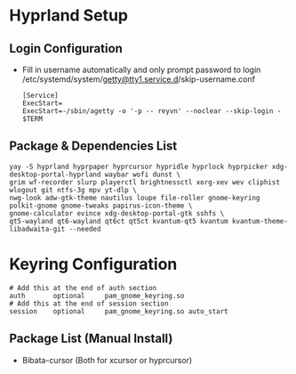 # Hyprland Setup

## Login Configuration

- Fill in username automatically and only prompt password to login
  /etc/systemd/system/getty@tty1.service.d/skip-username.conf
  ```
  [Service]
  ExecStart=
  ExecStart=-/sbin/agetty -o '-p -- reyvn' --noclear --skip-login - $TERM
  ```

## Package & Dependencies List

```
yay -S hyprland hyprpaper hyprcursor hypridle hyprlock hyprpicker xdg-desktop-portal-hyprland waybar wofi dunst \
grim wf-recorder slurp playerctl brightnessctl xorg-xev wev cliphist wlogout git ntfs-3g mpv yt-dlp \
nwg-look adw-gtk-theme nautilus loupe file-roller gnome-keyring polkit-gnome gnome-tweaks papirus-icon-theme \
gnome-calculator evince xdg-desktop-portal-gtk sshfs \
qt5-wayland qt6-wayland qt6ct qt5ct kvantum-qt5 kvantum kvantum-theme-libadwaita-git --needed
```

# Keyring Configuration

```
# Add this at the end of auth section
auth       optional     pam_gnome_keyring.so
# Add this at the end of session section
session    optional     pam_gnome_keyring.so auto_start
```

## Package List (Manual Install)

- Bibata-cursor (Both for xcursor or hyprcursor)
